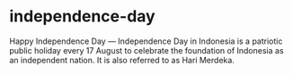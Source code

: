 # independence-day
Happy Independence Day — Independence Day in Indonesia is a patriotic public holiday every 17 August to celebrate the foundation of Indonesia as an independent nation. It is also referred to as Hari Merdeka.
